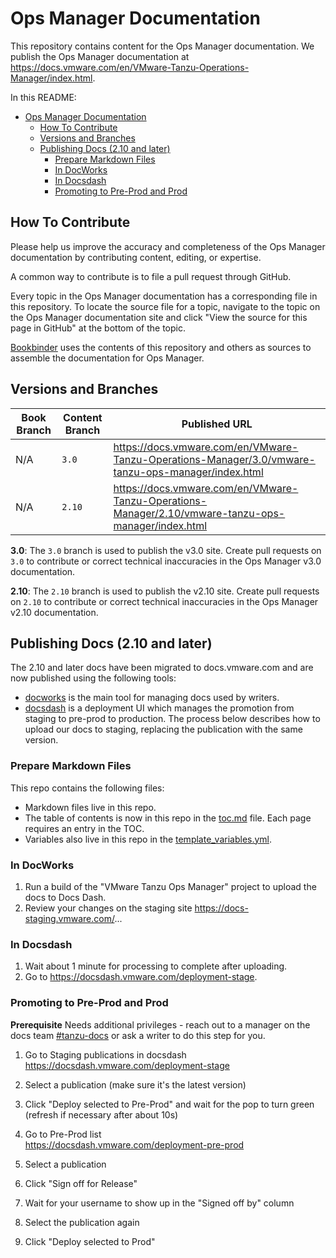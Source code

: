 # Ops Manager Documentation

This repository contains content for the Ops Manager documentation. We publish the Ops Manager documentation at
https://docs.vmware.com/en/VMware-Tanzu-Operations-Manager/index.html.

In this README:

- [Ops Manager Documentation](#ops-manager-documentation)
  - [How To Contribute](#how-to-contribute)
  - [ Versions and Branches](#-versions-and-branches)
  - [Publishing Docs (2.10 and later)](#publishing-docs-210-and-later)
    - [Prepare Markdown Files](#prepare-markdown-files)
    - [In DocWorks](#in-docworks)
    - [In Docsdash](#in-docsdash)
    - [Promoting to Pre-Prod and Prod](#promoting-to-pre-prod-and-prod)


## How To Contribute

Please help us improve the accuracy and completeness of the Ops Manager documentation by
contributing content, editing, or expertise.

A common way to contribute is to file a pull request through GitHub.

Every topic in the Ops Manager documentation has a corresponding file in this repository. To locate
the source file for a topic, navigate to the topic on the Ops Manager documentation site and click
"View the source for this page in GitHub" at the bottom of the topic.

[Bookbinder](https://github.com/pivotal-cf/bookbinder/) uses the contents of this repository and others as sources to assemble the documentation for Ops Manager.

## <a name='version-branch'></a> Versions and Branches

| **Book Branch** | **Content Branch** | **Published URL** |
|-----------------|--------------------|-------------------|
|            N/A  |              `3.0` | https://docs.vmware.com/en/VMware-Tanzu-Operations-Manager/3.0/vmware-tanzu-ops-manager/index.html  |
|            N/A  |             `2.10` | https://docs.vmware.com/en/VMware-Tanzu-Operations-Manager/2.10/vmware-tanzu-ops-manager/index.html |


**3.0**: The `3.0` branch is used to publish the v3.0 site. Create pull requests on `3.0` to contribute or
correct technical inaccuracies in the Ops Manager v3.0 documentation.

**2.10**: The `2.10` branch is used to publish the v2.10 site. Create pull requests on `2.10` to contribute or
correct technical inaccuracies in the Ops Manager v2.10 documentation.

## Publishing Docs (2.10 and later)

The 2.10 and later docs have been migrated to docs.vmware.com and are now published using the following tools:

- [docworks](https://docworks.vmware.com/) is the main tool for managing docs used by writers.
- [docsdash](https://docsdash.vmware.com/) is a deployment UI which manages the promotion from
staging to pre-prod to production. The process below describes how to upload our docs to staging,
replacing the publication with the same version.

### Prepare Markdown Files

This repo contains the following files:

- Markdown files live in this repo.
- The table of contents is now in this repo in the [toc.md](toc.md) file. Each page requires an entry in the TOC.
- Variables also live in this repo in the [template_variables.yml](template_variables.yml).

### In DocWorks

1. Run a build of the "VMware Tanzu Ops Manager" project to upload the docs to Docs Dash.
2. Review your changes on the staging site https://docs-staging.vmware.com/...

### In Docsdash

1. Wait about 1 minute for processing to complete after uploading.
2. Go to https://docsdash.vmware.com/deployment-stage.

### Promoting to Pre-Prod and Prod

**Prerequisite** Needs additional privileges - reach out to a manager on the docs team [#tanzu-docs](https://vmware.slack.com/archives/C055V2M0H) or ask a writer to do this step for you.

1. Go to Staging publications in docsdash  
  https://docsdash.vmware.com/deployment-stage

2. Select a publication (make sure it's the latest version)

3. Click "Deploy selected to Pre-Prod" and wait for the pop to turn green (refresh if necessary after about 10s)

4. Go to Pre-Prod list  
  https://docsdash.vmware.com/deployment-pre-prod

5. Select a publication

6. Click "Sign off for Release"

7. Wait for your username to show up in the "Signed off by" column

8. Select the publication again

9. Click "Deploy selected to Prod"
